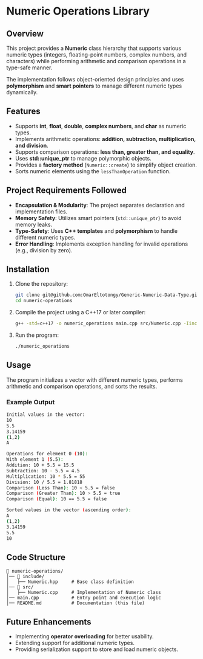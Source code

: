 # Numeric Operations Library

## Overview
This project provides a **Numeric** class hierarchy that supports various numeric types (integers, floating-point numbers, complex numbers, and characters) while performing arithmetic and comparison operations in a type-safe manner.

The implementation follows object-oriented design principles and uses **polymorphism** and **smart pointers** to manage different numeric types dynamically.

## Features
- Supports **int**, **float**, **double**, **complex numbers**, and **char** as numeric types.
- Implements arithmetic operations: **addition, subtraction, multiplication, and division**.
- Supports comparison operations: **less than, greater than, and equality**.
- Uses **std::unique_ptr** to manage polymorphic objects.
- Provides a **factory method** (`Numeric::create`) to simplify object creation.
- Sorts numeric elements using the `lessThanOperation` function.

## Project Requirements Followed
- **Encapsulation & Modularity**: The project separates declaration and implementation files.
- **Memory Safety**: Utilizes smart pointers (`std::unique_ptr`) to avoid memory leaks.
- **Type-Safety**: Uses **C++ templates** and **polymorphism** to handle different numeric types.
- **Error Handling**: Implements exception handling for invalid operations (e.g., division by zero).

## Installation
1. Clone the repository:
   ```sh
   git clone git@github.com:OmarEltotongy/Generic-Numeric-Data-Type.git
   cd numeric-operations
   ```
2. Compile the project using a C++17 or later compiler:
   ```sh
   g++ -std=c++17 -o numeric_operations main.cpp src/Numeric.cpp -Iinclude
   ```
3. Run the program:
   ```sh
   ./numeric_operations
   ```

## Usage
The program initializes a vector with different numeric types, performs arithmetic and comparison operations, and sorts the results.

### Example Output
```sh
Initial values in the vector:
10
5.5
3.14159
(1,2)
A

Operations for element 0 (10):
With element 1 (5.5):
Addition: 10 + 5.5 = 15.5
Subtraction: 10 - 5.5 = 4.5
Multiplication: 10 * 5.5 = 55
Division: 10 / 5.5 = 1.81818
Comparison (Less Than): 10 < 5.5 = false
Comparison (Greater Than): 10 > 5.5 = true
Comparison (Equal): 10 == 5.5 = false

Sorted values in the vector (ascending order):
A
(1,2)
3.14159
5.5
10
```

## Code Structure
```
📂 numeric-operations/
│── 📂 include/
│   ├── Numeric.hpp     # Base class definition
│── 📂 src/
│   ├── Numeric.cpp     # Implementation of Numeric class
│── main.cpp            # Entry point and execution logic
│── README.md           # Documentation (this file)
```

## Future Enhancements
- Implementing **operator overloading** for better usability.
- Extending support for additional numeric types.
- Providing serialization support to store and load numeric objects.


